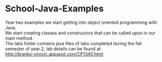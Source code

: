 # School-Java-Examples

Year two examples we start getting into object oriented programming with Java.  
We start creating classes and constructors that can be called upon in our main method.  
The labs folder contains java files of labs completed during the fall semester of year 2, lab details can be found at:  
http://branko-cirovic.appspot.com/CP1340.html

